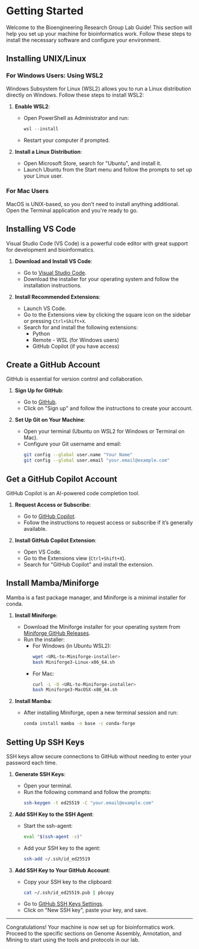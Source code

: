 # Getting Started

Welcome to the Bioengineering Research Group Lab Guide! This section will help you set up your machine for bioinformatics work. Follow these steps to install the necessary software and configure your environment.

## Installing UNIX/Linux

### For Windows Users: Using WSL2

Windows Subsystem for Linux (WSL2) allows you to run a Linux distribution directly on Windows. Follow these steps to install WSL2:

1. **Enable WSL2**:
   - Open PowerShell as Administrator and run:
     ```powershell
     wsl --install
     ```
   - Restart your computer if prompted.

2. **Install a Linux Distribution**:
   - Open Microsoft Store, search for "Ubuntu", and install it.
   - Launch Ubuntu from the Start menu and follow the prompts to set up your Linux user.

### For Mac Users

MacOS is UNIX-based, so you don't need to install anything additional. Open the Terminal application and you're ready to go.

## Installing VS Code

Visual Studio Code (VS Code) is a powerful code editor with great support for development and bioinformatics.

1. **Download and Install VS Code**:
   - Go to [Visual Studio Code](https://code.visualstudio.com/).
   - Download the installer for your operating system and follow the installation instructions.

2. **Install Recommended Extensions**:
   - Launch VS Code.
   - Go to the Extensions view by clicking the square icon on the sidebar or pressing `Ctrl+Shift+X`.
   - Search for and install the following extensions:
     - Python
     - Remote - WSL (for Windows users)
     - GitHub Copilot (if you have access)

## Create a GitHub Account

GitHub is essential for version control and collaboration.

1. **Sign Up for GitHub**:
   - Go to [GitHub](https://github.com/).
   - Click on "Sign up" and follow the instructions to create your account.

2. **Set Up Git on Your Machine**:
   - Open your terminal (Ubuntu on WSL2 for Windows or Terminal on Mac).
   - Configure your Git username and email:
     ```bash
     git config --global user.name "Your Name"
     git config --global user.email "your.email@example.com"
     ```

## Get a GitHub Copilot Account

GitHub Copilot is an AI-powered code completion tool.

1. **Request Access or Subscribe**:
   - Go to [GitHub Copilot](https://github.com/features/copilot).
   - Follow the instructions to request access or subscribe if it’s generally available.

2. **Install GitHub Copilot Extension**:
   - Open VS Code.
   - Go to the Extensions view (`Ctrl+Shift+X`).
   - Search for "GitHub Copilot" and install the extension.

## Install Mamba/Miniforge

Mamba is a fast package manager, and Miniforge is a minimal installer for conda.

1. **Install Miniforge**:
   - Download the Miniforge installer for your operating system from [Miniforge GitHub Releases](https://github.com/conda-forge/miniforge/releases).
   - Run the installer:
     - For Windows (in Ubuntu WSL2):
       ```bash
       wget <URL-to-Miniforge-installer>
       bash Miniforge3-Linux-x86_64.sh
       ```
     - For Mac:
       ```bash
       curl -L -O <URL-to-Miniforge-installer>
       bash Miniforge3-MacOSX-x86_64.sh
       ```

2. **Install Mamba**:
   - After installing Miniforge, open a new terminal session and run:
     ```bash
     conda install mamba -n base -c conda-forge
     ```

## Setting Up SSH Keys

SSH keys allow secure connections to GitHub without needing to enter your password each time.

1. **Generate SSH Keys**:
   - Open your terminal.
   - Run the following command and follow the prompts:
     ```bash
     ssh-keygen -t ed25519 -C "your.email@example.com"
     ```

2. **Add SSH Key to the SSH Agent**:
   - Start the ssh-agent:
     ```bash
     eval "$(ssh-agent -s)"
     ```
   - Add your SSH key to the agent:
     ```bash
     ssh-add ~/.ssh/id_ed25519
     ```

3. **Add SSH Key to Your GitHub Account**:
   - Copy your SSH key to the clipboard:
     ```bash
     cat ~/.ssh/id_ed25519.pub | pbcopy
     ```
   - Go to [GitHub SSH Keys Settings](https://github.com/settings/keys).
   - Click on "New SSH key", paste your key, and save.

---

Congratulations! Your machine is now set up for bioinformatics work. Proceed to the specific sections on Genome Assembly, Annotation, and Mining to start using the tools and protocols in our lab.
